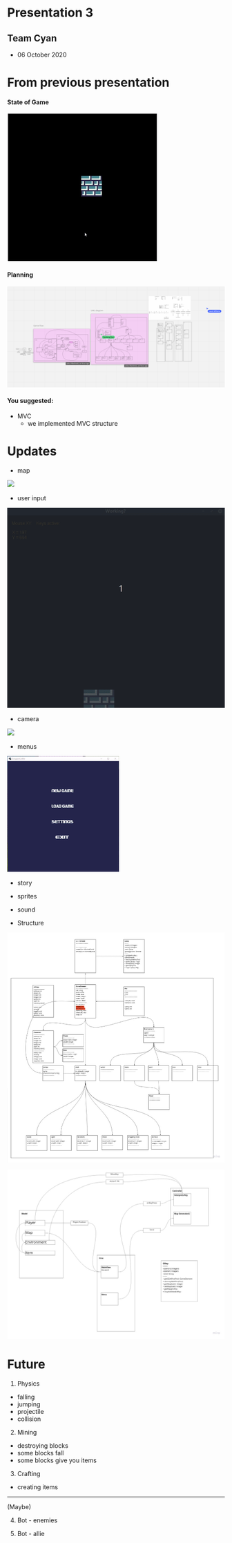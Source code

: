 # Presentation 3

## Team Cyan

- 06 October 2020

# From previous presentation

#### State of Game
![](../week2-presentation/gifs/movement.gif)

#### Planning
![ ](../week2-presentation/imgs/Previous/miro.png)


#### You suggested:
- MVC
	- we implemented MVC structure

# Updates

- map

![ ](./gifs/mapexample.gif)

- user input

![ ](./imgs/gifedit.gif)

- camera

![ ](./gifs/InitialGameRecording.gif)

- menus

![ ](./imgs/mainmenu.gif)

- story
- sprites

- sound
- Structure 

![ ](./imgs/class.jpg)

![ ](./imgs/class2.jpg)




# Future

1) Physics 

- falling 
- jumping 
- projectile
- collision 

2) Mining

- destroying blocks
- some blocks fall 
- some blocks give you items

3) Crafting

- creating items

---

(Maybe)

4) Bot - enemies

5) Bot - allie